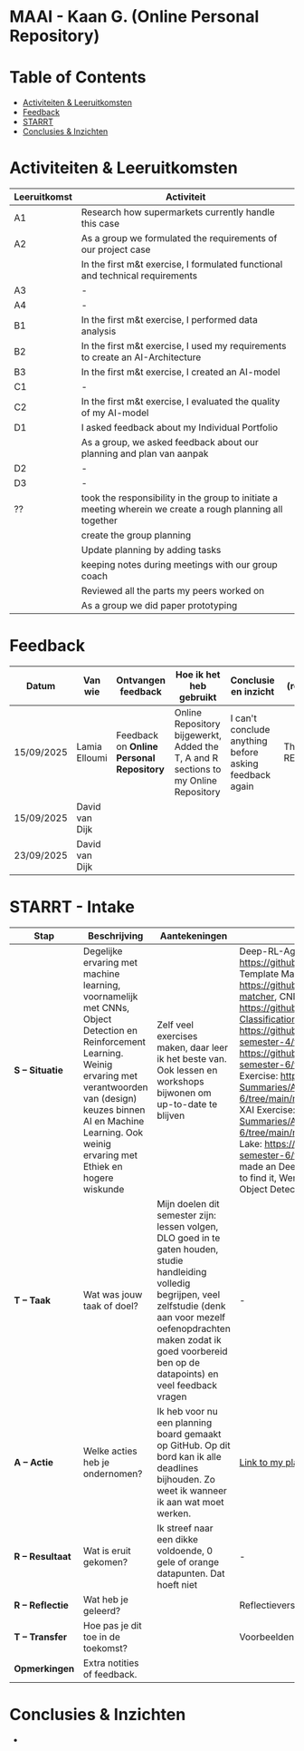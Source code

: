 # MAAI - Kaan G. (Online Personal Repository)
<!--
### Note
Om dit leerresultaat te behalen, moet je logboek laten zien:
• hoe je je activiteiten koppelt aan leerresultaten,
• hoe je feedback hebt ontvangen, vastgelegd en verwerkt (verbeteringen,
beslissingen, aanpassingen),
• hoe je reflecteert op je voortgang met behulp van de STARRT-methode (intake- en
voortgangsgesprekken),
• en welke conclusies en inzichten dit oplevert voor je professionele groei.

### Feedback noteren
Verzamel tijdens het blok feedback van coaches, collega's en gebruikers. Schrijf voor
elk feedbackpunt op:
• Wat de feedback was.
• Waar het over ging (bijv. code, onderzoek, teamwork).
• Hoe het verband houdt met je leerdoelen.
• Wat je ermee hebt gedaan (accepteren, aanpassen, verder onderzoeken).
Dit laat zien dat je actief bezig bent met het verwerken van feedback om jezelf te
ontwikkelen.
-->
# Table of Contents
- [Activiteiten & Leeruitkomsten](#activiteiten--leeruitkomsten)
- [Feedback](#feedback)
- [STARRT](#starrt---intake)
- [Conclusies & Inzichten](#conclusies--inzichten)

# Activiteiten & Leeruitkomsten
| Leeruitkomst | Activiteit |
|--------------|------------|
| A1 | Research how supermarkets currently handle this case |
| A2 | As a group we formulated the requirements of our project case |
|    | In the first m&t exercise, I formulated functional and technical requirements |
| A3 | - |
| A4 | - |
| B1 | In the first m&t exercise, I performed data analysis |
| B2 | In the first m&t exercise, I used my requirements to create an AI-Architecture |
| B3 | In the first m&t exercise, I created an AI-model |
| C1 | - |
| C2 | In the first m&t exercise, I evaluated the quality of my AI-model |
| D1 | I asked feedback about my Individual Portfolio |
|    | As a group, we asked feedback about our planning and plan van aanpak |
| D2 | - |
| D3 | - |
| ?? | took the responsibility in the group to initiate a meeting wherein we create a rough planning all together |
|    | create the group planning | 
|    | Update planning by adding tasks | 
|    | keeping notes during meetings with our group coach |
|    | Reviewed all the parts my peers worked on |
|    | As a group we did paper prototyping | 


# Feedback
| Datum | Van wie | Ontvangen feedback | Hoe ik het heb gebruikt | Conclusie en inzicht | Bewijs (repo, doc, code) |
|-------|---------|------------------|------------------------|---------------------|-------------------------|
| 15/09/2025 | Lamia Elloumi | Feedback on **Online Personal Repository** | Online Repository bijgewerkt, Added the T, A and R sections to my Online Repository | I can't conclude anything before asking feedback again | This README.md |
| 15/09/2025 | David van Dijk |                  |                        |                     |                         |
| 23/09/2025 | David van Dijk |                  |                        |                     |                         |

# STARRT - Intake
| **Stap** | **Beschrijving** | **Aantekeningen** | **Bewijs (repo, doc, code)** |
|---------|-----------------|------------------|-----------------------------|
| **S – Situatie** | Degelijke ervaring met machine learning, voornamelijk met CNNs, Object Detection en Reinforcement Learning. Weinig ervaring met verantwoorden van (design) keuzes binnen AI en Machine Learning. Ook weinig ervaring met Ethiek en hogere wiskunde | Zelf veel exercises maken, daar leer ik het beste van. Ook lessen en workshops bijwonen om up-to-date te blijven | Deep-RL-Agent for Custom Game: https://github.com/CrossyChainsaw/WASD-RL-Agent, Template Matching using Computer Vision: https://github.com/CrossyChainsaw/brawl-template-matcher, CNN-Exercise: https://github.com/CrossyChainsaw2/Brawlhalla-Legend-Classification, RL-Agent for Cartpole Game: https://github.com/School-Semester-Summaries/AI-semester-4/tree/main/Open%20Program, ANN Exercise: https://github.com/School-Semester-Summaries/AI-semester-6/tree/main/repos/ANN%20Exercise, CNN Exercise: https://github.com/School-Semester-Summaries/AI-semester-6/tree/main/repos/CNN%20Exercise%202%20(Pokemon), XAI Exercise: https://github.com/School-Semester-Summaries/AI-semester-6/tree/main/repos/XAI%20Exercise, RL-Agent for Frozen Lake: https://github.com/School-Semester-Summaries/AI-semester-6/tree/main/repos/RL%20Exercise, I also once made an Deep-RL-Agent for Cartpole Game but cant seem to find it, Werk ook aan een groter project gerelateerd aan Object Detection |
| **T – Taak** | Wat was jouw taak of doel? | Mijn doelen dit semester zijn: lessen volgen, DLO goed in te gaten houden, studie handleiding volledig begrijpen, veel zelfstudie (denk aan voor mezelf oefenopdrachten maken zodat ik goed voorbereid ben op de datapoints) en veel feedback vragen | - |
| **A – Actie** | Welke acties heb je ondernomen? | Ik heb voor nu een planning board gemaakt op GitHub. Op dit bord kan ik alle deadlines bijhouden. Zo weet ik wanneer ik aan wat moet werken. | [Link to my planning](https://github.com/orgs/School-Semester-Summaries/projects/5/views/1) |
| **R – Resultaat** | Wat is eruit gekomen? | Ik streef naar een dikke voldoende, 0 gele of orange datapunten. Dat hoeft niet | - |
| **R – Reflectie** | Wat heb je geleerd? |  | Reflectieverslag |
| **T – Transfer** | Hoe pas je dit toe in de toekomst? |  | Voorbeelden / plan |
| **Opmerkingen** | Extra notities of feedback. |  |  |

# Conclusies & Inzichten
-
